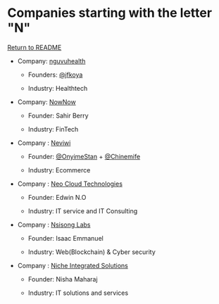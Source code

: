 # Companies starting with the letter "N"

[Return to README](../README.md)

- Company: [nguvuhealth](https://www.nguvuhealth.com/)

  - Founders: [@jfkoya](https://twitter.com/jfkoya)

  - Industry: Healthtech

- Company: [NowNow](https://www.NowNow.ng)

  - Founder: Sahir Berry

  - Industry: FinTech

- Company : [Neviwi](https://neviwi.com/)

  - Founder: [@OnyimeStan](https://twitter.com/OnyimeStan) + [@Chinemife](https://twitter.com/chinemife)

  - Industry: Ecommerce

- Company : [Neo Cloud Technologies](https://techneo.ng/)

  - Founder: Edwin N.O

  - Industry: IT service and IT Consulting

- Company : [Nsisong Labs](https://nsisonglabs.xyz/)

  - Founder: Isaac Emmanuel 

  - Industry: Web(Blockchain) & Cyber security

- Company : [Niche Integrated Solutions](https://nicheintegrated.com/)

  - Founder:  Nisha Maharaj 

  - Industry: IT solutions and services   
